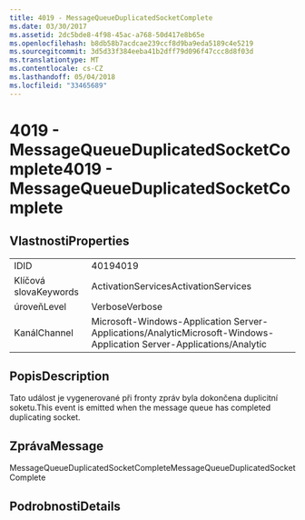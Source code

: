 ```yaml
---
title: 4019 - MessageQueueDuplicatedSocketComplete
ms.date: 03/30/2017
ms.assetid: 2dc5bde8-4f98-45ac-a768-50d417e8b65e
ms.openlocfilehash: b8db58b7acdcae239ccf8d9ba9eda5189c4e5219
ms.sourcegitcommit: 3d5d33f384eeba41b2dff79d096f47ccc8d8f03d
ms.translationtype: MT
ms.contentlocale: cs-CZ
ms.lasthandoff: 05/04/2018
ms.locfileid: "33465689"
---
```

# <a name="4019---messagequeueduplicatedsocketcomplete"></a><span data-ttu-id="025a0-102">4019 - MessageQueueDuplicatedSocketComplete</span><span class="sxs-lookup"><span data-stu-id="025a0-102">4019 - MessageQueueDuplicatedSocketComplete</span></span>
## <a name="properties"></a><span data-ttu-id="025a0-103">Vlastnosti</span><span class="sxs-lookup"><span data-stu-id="025a0-103">Properties</span></span>  
  
|||  
|-|-|  
|<span data-ttu-id="025a0-104">ID</span><span class="sxs-lookup"><span data-stu-id="025a0-104">ID</span></span>|<span data-ttu-id="025a0-105">4019</span><span class="sxs-lookup"><span data-stu-id="025a0-105">4019</span></span>|  
|<span data-ttu-id="025a0-106">Klíčová slova</span><span class="sxs-lookup"><span data-stu-id="025a0-106">Keywords</span></span>|<span data-ttu-id="025a0-107">ActivationServices</span><span class="sxs-lookup"><span data-stu-id="025a0-107">ActivationServices</span></span>|  
|<span data-ttu-id="025a0-108">úroveň</span><span class="sxs-lookup"><span data-stu-id="025a0-108">Level</span></span>|<span data-ttu-id="025a0-109">Verbose</span><span class="sxs-lookup"><span data-stu-id="025a0-109">Verbose</span></span>|  
|<span data-ttu-id="025a0-110">Kanál</span><span class="sxs-lookup"><span data-stu-id="025a0-110">Channel</span></span>|<span data-ttu-id="025a0-111">Microsoft-Windows-Application Server-Applications/Analytic</span><span class="sxs-lookup"><span data-stu-id="025a0-111">Microsoft-Windows-Application Server-Applications/Analytic</span></span>|  
  
## <a name="description"></a><span data-ttu-id="025a0-112">Popis</span><span class="sxs-lookup"><span data-stu-id="025a0-112">Description</span></span>  
 <span data-ttu-id="025a0-113">Tato událost je vygenerované při fronty zpráv byla dokončena duplicitní soketu.</span><span class="sxs-lookup"><span data-stu-id="025a0-113">This event is emitted when the message queue has completed duplicating socket.</span></span>  
  
## <a name="message"></a><span data-ttu-id="025a0-114">Zpráva</span><span class="sxs-lookup"><span data-stu-id="025a0-114">Message</span></span>  
 <span data-ttu-id="025a0-115">MessageQueueDuplicatedSocketComplete</span><span class="sxs-lookup"><span data-stu-id="025a0-115">MessageQueueDuplicatedSocketComplete</span></span>  
  
## <a name="details"></a><span data-ttu-id="025a0-116">Podrobnosti</span><span class="sxs-lookup"><span data-stu-id="025a0-116">Details</span></span>
